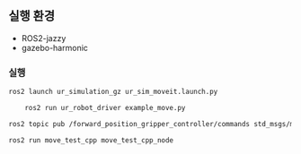 ## 실행 환경
* ROS2-jazzy
* gazebo-harmonic

### 실행
```sql
ros2 launch ur_simulation_gz ur_sim_moveit.launch.py
```

```sql
	ros2 run ur_robot_driver example_move.py
```

```bash
ros2 topic pub /forward_position_gripper_controller/commands std_msgs/msg/Float64MultiArray "{data: [0.1]}"
```

```bash
ros2 run move_test_cpp move_test_cpp_node
```
